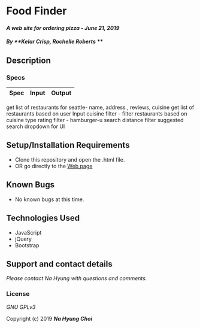 # Food Finder

#### _A web site for ordering pizza - June 21, 2019_

#### _By **Kelar Crisp, Rochelle Roberts **_

## Description



### Specs
| Spec | Input | Output |
| :-------------     | :------------- | :------------- |
get list of restaurants for seattle- name, address , reviews, cuisine
get list of restaurants based on user Input
cuisine filter - filter restaurants based on cuisine type
rating filter -
hamburger-u search
distance filter
suggested search dropdown for UI



## Setup/Installation Requirements

* Clone this repository and open the .html file.
* OR go directly to the [Web page](http://schoinh.github.io/pizza)

## Known Bugs
* No known bugs at this time.

## Technologies Used
* JavaScript
* jQuery
* Bootstrap

## Support and contact details

_Please contact Na Hyung with questions and comments._

### License

*GNU GPLv3*

Copyright (c) 2019 **_Na Hyung Choi_**
